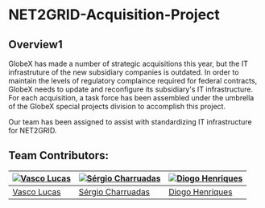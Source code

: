 # NET2GRID-Acquisition-Project

## Overview1

GlobeX has made a number of strategic acquisitions this year, but the IT infrastruture of the new subsidiary companies is outdated. In order to maintain the levels of regulatory complaince required for federal contracts, GlobeX needs to update and reconfigure its subsidiary's IT infrastructure. For each acquisition, a task force has been assembled under the umbrella of the GlobeX special projects division to accomplish this project.

Our team has been assigned to assist with standardizing IT infrastructure for NET2GRID.

## Team Contributors:

| [![Vasco Lucas](https://avatars.githubusercontent.com/u/110473841?v=4&s=144)](https://github.com/VascoLucas01) | [![Sérgio Charruadas](https://avatars.githubusercontent.com/u/20626461?v=4&s=144)](https://github.com/itzvenom) | [![Diogo Henriques](https://avatars.githubusercontent.com/u/125299195?v=4&s=144)](https://github.com/diohen90) |
|---|---|---|
| [Vasco Lucas](https://github.com/VascoLucas01) | [Sérgio Charruadas](https://github.com/itzvenom) | [Diogo Henriques](https://github.com/diohen90) |
